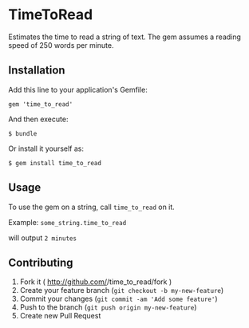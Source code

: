 # TimeToRead

Estimates the time to read a string of text. The gem assumes a reading speed of 250 words per minute.

## Installation

Add this line to your application's Gemfile:

    gem 'time_to_read'

And then execute:

    $ bundle

Or install it yourself as:

    $ gem install time_to_read

## Usage

To use the gem on a string, call `time_to_read` on it.

Example:
`some_string.time_to_read`

will output
`2 minutes`

## Contributing

1. Fork it ( http://github.com/<my-github-username>/time_to_read/fork )
2. Create your feature branch (`git checkout -b my-new-feature`)
3. Commit your changes (`git commit -am 'Add some feature'`)
4. Push to the branch (`git push origin my-new-feature`)
5. Create new Pull Request
